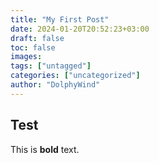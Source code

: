 ```yaml
---
title: "My First Post"
date: 2024-01-20T20:52:23+03:00
draft: false
toc: false
images:
tags: ["untagged"]
categories: ["uncategorized"]
author: "DolphyWind"
---
```


## Test

This is **bold** text.

